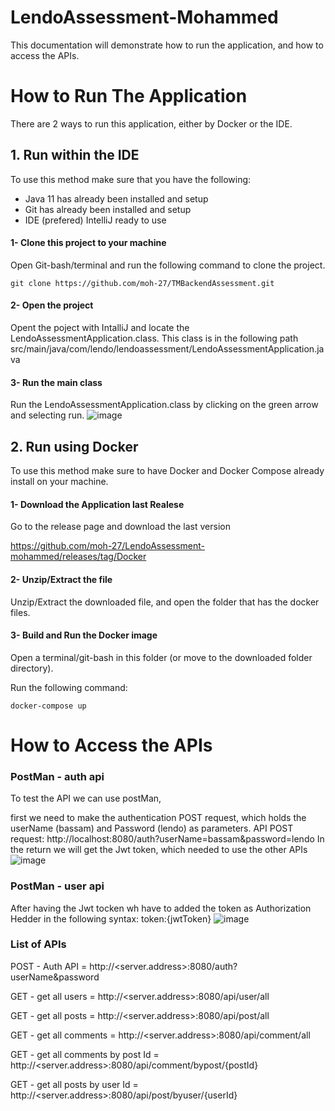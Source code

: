 # LendoAssessment-Mohammed

This documentation will demonstrate how to run the application, and how to access the APIs.

# How to Run The Application 
There are 2 ways to run this application, either by Docker or the IDE.


## 1. Run within the IDE
To use this method make sure that you have the following:
- Java 11 has already been installed and setup
- Git has already been installed and setup
- IDE (prefered) IntelliJ ready to use

#### 1- Clone this project to your machine
Open Git-bash/terminal and run the following command to clone the project.

``` git clone https://github.com/moh-27/TMBackendAssessment.git ```

#### 2- Open the project
Opent the poject with IntalliJ and locate the LendoAssessmentApplication.class.
This class is in the following path src/main/java/com/lendo/lendoassessment/LendoAssessmentApplication.java

#### 3- Run the main class
Run the LendoAssessmentApplication.class by clicking on the green arrow and selecting run.
![image](https://user-images.githubusercontent.com/30930306/202209079-94da2950-aa04-4555-a295-936fc77ca39a.png)


## 2. Run using Docker
To use this method make sure to have Docker and Docker Compose already install on your machine.

#### 1- Download the Application last Realese 
Go to the release page and download the last version

https://github.com/moh-27/LendoAssessment-mohammed/releases/tag/Docker


#### 2- Unzip/Extract the file
Unzip/Extract the downloaded file, and open the folder that has the docker files.

#### 3- Build and Run the Docker image
Open a terminal/git-bash in this folder (or move to the downloaded folder directory).

Run the following command:

``` docker-compose up ```


# How to Access the APIs

### PostMan - auth api
To test the API we can use postMan,

first we need to make the authentication POST request, which holds the userName (bassam) and Password (lendo) as parameters.
API POST request: http://localhost:8080/auth?userName=bassam&password=lendo
 In the return we will get the Jwt token, which needed to use the other APIs
![image](https://user-images.githubusercontent.com/30930306/202212298-7b4a13ba-4659-4bb6-afa6-e7b4e8ae75b0.png)


### PostMan - user api
After having the Jwt tocken wh have to added the token as Authorization Hedder in the following syntax:
token:{jwtToken}
![image](https://user-images.githubusercontent.com/30930306/202211586-22fdd36c-61e3-4f77-b45e-0c07e2783026.png)

### List of APIs
POST - Auth API = http://<server.address>:8080/auth?userName&password

GET - get all users =  http://<server.address>:8080/api/user/all

GET - get all posts =  http://<server.address>:8080/api/post/all

GET - get all comments =  http://<server.address>:8080/api/comment/all

GET - get all comments by post Id =  http://<server.address>:8080/api/comment/bypost/{postId}

GET - get all posts by user Id =  http://<server.address>:8080/api/post/byuser/{userId}

